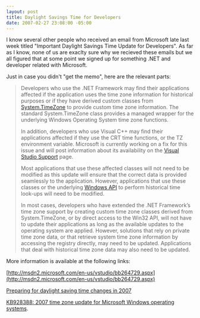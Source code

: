 ```yaml
---
layout: post
title: Daylight Savings Time for Developers
date: 2007-02-27 23:08:00 -05:00
---
```


I know several other people who received an email from Microsoft late last week titled "Important Daylight Savings Time Update for Developers". As far as I know, none of us are exaclty sure why we recieved these emails but we all figured that at some point we signed up for something .NET and developer related with Microsoft.

Just in case you didn't "get the memo", here are the relevant parts:

> Developers who use the .NET Framework may find their applications affected if the application uses the time zone information for historical purposes or if they have derived custom classes from [System.TimeZone](http://response.microsoft.com/P/v3/r.asp?r=T1_Url0&e=102271%3B173375%3B30117911%3B2%3B02&a=1007) to provide custom time zone information. The standard System.TimeZone class provides a managed wrapper for the underlying Windows Operating System time zone functions.
> 
> In addition, developers who use Visual C++ may find their applications affected if they use the CRT time functions, or the TZ environment variable. Microsoft is currently working on a fix for this issue and will post information about its availability on the [Visual Studio Support](http://response.microsoft.com/P/v3/r.asp?r=T1_Url1&e=102271%3B173375%3B30117911%3B2%3B02&a=1007) page.
> 
> Most applications that use these affected classes will not need to be modified as this update will ensure that the correct data is provided seamlessly to the application. However, applications that use these classes or the underlying [Windows API](http://response.microsoft.com/P/v3/r.asp?r=T1_Url2&e=102271%3B173375%3B30117911%3B2%3B02&a=1007) to perform historical time look-ups will need to be modified.
> 
> In most cases, developers who have extended the .NET Framework’s time zone support by creating custom time zone classes derived from System.TimeZone, or by direct access to the Win32 API, will not have to update their applications as long as the available updates to the operating system are applied. However, solutions that rely on private time zone data, or that retrieve system time zone information by accessing the registry directly, may need to be updated. Applications that deal with historical time zone data may also need to be updated.

More information is available at the following links:

[http://msdn2.microsoft.com/en-us/vstudio/bb264729.aspx](http://msdn2.microsoft.com/en-us/vstudio/bb264729.aspx)

[Preparing for daylight saving time changes in 2007](http://response.microsoft.com/P/v3/r.asp?r=T1_Url4&e=102271%3B173375%3B30117911%3B2%3B02&a=1007)

[KB928388: 2007 time zone update for Microsoft Windows operating systems](http://response.microsoft.com/P/v3/r.asp?r=T1_Url5&e=102271%3B173375%3B30117911%3B2%3B02&a=1007).
